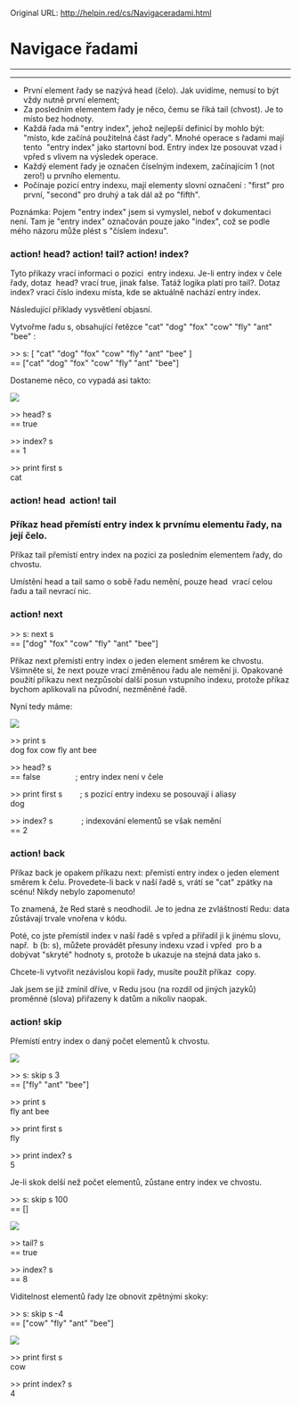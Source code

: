 Original URL: <http://helpin.red/cs/Navigaceradami.html>

# Navigace řadami

* * *

* * *

- První element řady se nazývá head (čelo). Jak uvidíme, nemusí to být vždy nutně první element;
- Za posledním elementem řady je něco, čemu se říká tail (chvost). Je to místo bez hodnoty.
- Každá řada má "entry index", jehož nejlepší definicí by mohlo být: "místo, kde začíná použitelná část řady". Mnohé operace s řadami mají tento  "entry index" jako startovní bod. Entry index lze posouvat vzad i vpřed s vlivem na výsledek operace.
- Každý element řady je označen číselným indexem, začínajícím 1 (not zero!) u prvního elementu.
- Počínaje pozicí entry indexu, mají elementy slovní označení : "first" pro první, "second" pro druhý a tak dál až po "fifth".

Poznámka: Pojem "entry index" jsem si vymyslel, neboť v dokumentaci není. Tam je "entry index" označován pouze jako "index", což se podle mého názoru může plést s "číslem indexu".

### action! head? action! tail? action! index?

Tyto příkazy vrací informaci o pozici  entry indexu. Je-li entry index v čele řady, dotaz  head? vrací true, jinak false. Tatáž logika platí pro tail?. Dotaz index? vrací číslo indexu místa, kde se aktuálně nachází entry index.

Následující příklady vysvětlení objasní.

Vytvořme řadu s, obsahující řetězce "cat" "dog" "fox" "cow" "fly" "ant" "bee" :

&gt;&gt; s: \[ "cat" "dog" "fox" "cow" "fly" "ant" "bee" ]  
\== \["cat" "dog" "fox" "cow" "fly" "ant" "bee"]

Dostaneme něco, co vypadá asi takto:

![](http://helpin.red/lib/series1b.png)

&gt;&gt; head? s  
\== true

&gt;&gt; index? s  
\== 1

&gt;&gt; print first s  
cat

### action! head  action! tail

### Příkaz head přemístí entry index k prvnímu elementu řady, na její čelo.

Příkaz tail přemístí entry index na pozici za posledním elementem řady, do chvostu.

Umístění head a tail samo o sobě řadu nemění, pouze head  vrací celou řadu a tail nevrací nic.

### action! next

&gt;&gt; s: next s  
\== \["dog" "fox" "cow" "fly" "ant" "bee"]

Příkaz next přemístí entry index o jeden element směrem ke chvostu. Všimněte si, že next pouze vrací změněnou řadu ale nemění ji. Opakované použití příkazu next nezpůsobí další posun vstupního indexu, protože příkaz bychom aplikovali na původní, nezměněné řadě.

Nyní tedy máme:

![](http://helpin.red/lib/series2b.png)

&gt;&gt; print s  
dog fox cow fly ant bee

&gt;&gt; head? s  
\== false                ; entry index není v čele

&gt;&gt; print first s        ; s pozicí entry indexu se posouvají i aliasy  
dog

&gt;&gt; index? s             ; indexování elementů se však nemění  
\== 2

### action! back

Příkaz back je opakem příkazu next: přemístí entry index o jeden element směrem k čelu. Provedete-li back v naší řadě s, vrátí se "cat" zpátky na scénu! Nikdy nebylo zapomenuto!

To znamená, že Red staré s neodhodil. Je to jedna ze zvláštností Redu: data zůstávají trvale vnořena v kódu.

Poté, co jste přemístil index v naší řadě s vpřed a přiřadil ji k jinému slovu, např.  b (b: s), můžete provádět přesuny indexu vzad i vpřed  pro b a dobývat "skryté" hodnoty s, protože b ukazuje na stejná data jako s.

Chcete-li vytvořit nezávislou kopii řady, musíte použít příkaz  copy.

Jak jsem se již zmínil dříve, v Redu jsou (na rozdíl od jiných jazyků) proměnné (slova) přiřazeny k datům a nikoliv naopak.

### action! skip

Přemístí entry index o daný počet elementů k chvostu.

![](http://helpin.red/lib/series3b.png)

&gt;&gt; s: skip s 3  
\== \["fly" "ant" "bee"]

&gt;&gt; print s  
fly ant bee

&gt;&gt; print first s  
fly

&gt;&gt; print index? s  
5

Je-li skok delší než počet elementů, zůstane entry index ve chvostu.

&gt;&gt; s: skip s 100  
\== \[]

![](http://helpin.red/lib/series4b.png)

&gt;&gt; tail? s  
\== true

&gt;&gt; index? s  
\== 8

Viditelnost elementů řady lze obnovit zpětnými skoky:

&gt;&gt; s: skip s -4  
\== \["cow" "fly" "ant" "bee"]

![](http://helpin.red/lib/series5b.png)

&gt;&gt; print first s  
cow

&gt;&gt; print index? s  
4
